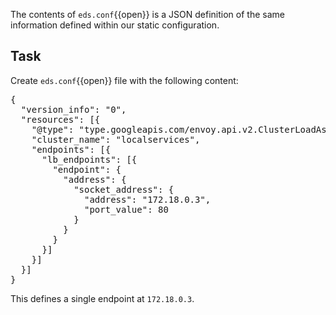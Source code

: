 The contents of `eds.conf`{{open}} is a JSON definition of the same information defined within our static configuration. 

## Task

Create `eds.conf`{{open}} file with the following content:

<pre class="file" data-filename="eds.conf" data-target="replace">
{
  "version_info": "0",
  "resources": [{
    "@type": "type.googleapis.com/envoy.api.v2.ClusterLoadAssignment",
    "cluster_name": "localservices",
    "endpoints": [{
      "lb_endpoints": [{
        "endpoint": {
          "address": {
            "socket_address": {
              "address": "172.18.0.3",
              "port_value": 80
            }
          }
        }
      }]
    }]
  }]
}
</pre>

This defines a single endpoint at `172.18.0.3`.
